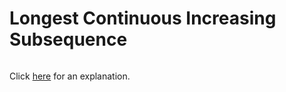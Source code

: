 # Longest Continuous Increasing Subsequence 

~~~java

~~~

Click [here](Explanation.md) for an explanation.

